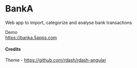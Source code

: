 # BankA
Web app to import, categorize and analyse bank transactions

Demo  
https://banka.5apps.com

#### Credits
Theme - https://github.com/rdash/rdash-angular

